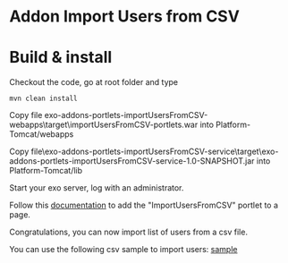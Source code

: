 Addon Import Users from CSV
=============================


Build & install
=================

Checkout the code, go at root folder and type 

    mvn clean install
  

Copy file exo-addons-portlets-importUsersFromCSV-webapps\target\importUsersFromCSV-portlets.war into Platform-Tomcat/webapps

Copy file\exo-addons-portlets-importUsersFromCSV-service\target\exo-addons-portlets-importUsersFromCSV-service-1.0-SNAPSHOT.jar into Platform-Tomcat/lib

Start your exo server, log with an administrator.

Follow this [documentation](http://docs.exoplatform.com/public/index.jsp?topic=%2FPLF42%2FPLFDevGuide.DevelopingApplications.DevelopingPortlet.Deployment.UI.html) to add the "ImportUsersFromCSV" portlet to a page.

Congratulations, you can now import list of users from a csv file.

You can use the following csv sample to import users: [sample](https://raw.githubusercontent.com/exo-addons/import-users-csv/master/assets/sample.csv)
